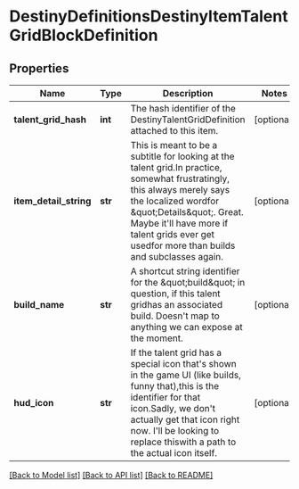 # DestinyDefinitionsDestinyItemTalentGridBlockDefinition

## Properties
Name | Type | Description | Notes
------------ | ------------- | ------------- | -------------
**talent_grid_hash** | **int** | The hash identifier of the DestinyTalentGridDefinition attached to this item. | [optional] 
**item_detail_string** | **str** | This is meant to be a subtitle for looking at the talent grid.In practice, somewhat frustratingly, this always merely says the localized wordfor \&quot;Details\&quot;.  Great.  Maybe it&#39;ll have more if talent grids ever get usedfor more than builds and subclasses again. | [optional] 
**build_name** | **str** | A shortcut string identifier for the \&quot;build\&quot; in question, if this talent gridhas an associated build.  Doesn&#39;t map to anything we can expose at the moment. | [optional] 
**hud_icon** | **str** | If the talent grid has a special icon that&#39;s shown in the game UI (like builds, funny that),this is the identifier for that icon.Sadly, we don&#39;t actually get that icon right now.  I&#39;ll be looking to replace thiswith a path to the actual icon itself. | [optional] 

[[Back to Model list]](../README.md#documentation-for-models) [[Back to API list]](../README.md#documentation-for-api-endpoints) [[Back to README]](../README.md)


